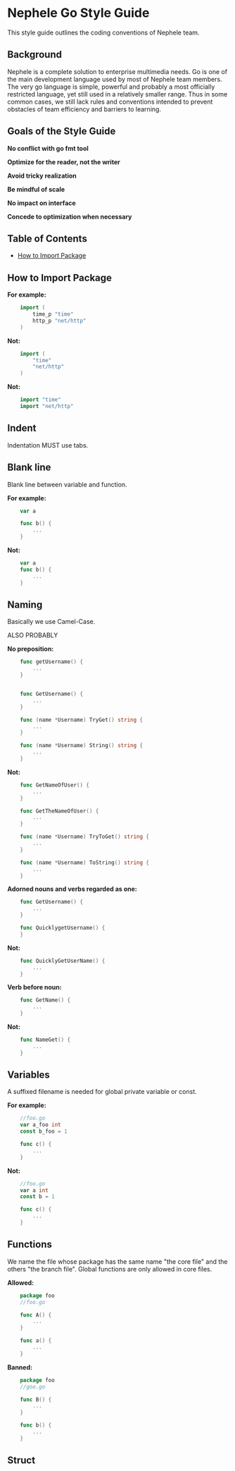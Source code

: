 # Nephele Go Style Guide

This style guide outlines the coding conventions of Nephele team.

## Background

Nephele is a complete solution to enterprise multimedia needs. Go is one of the main development language used by most of Nephele team members. The very go language is simple, powerful and probably a most officially restricted language, yet still used in a relatively smaller range. Thus in some common cases, we still lack rules and conventions intended to prevent obstacles of team efficiency and barriers to learning.

## Goals of the Style Guide

**No conflict with go fmt tool**

**Optimize for the reader, not the writer**

**Avoid tricky realization**

**Be mindful of scale**

**No impact on interface**

**Concede to optimization when necessary**

## Table of Contents

* [How to Import Package](#how-to-import-package)


## How to Import Package

**For example:**
```go
    import (
        time_p "time"
        http_p "net/http"
    )
```

**Not:**
```go
    import (
        "time"
        "net/http"
    )
```

**Not:**
```go
    import "time"
    import "net/http"
```

## Indent

Indentation MUST use tabs.

## Blank line

Blank line between variable and function.

**For example:**
```go
    var a

    func b() {
        ...
    }
```

**Not:**
```go
    var a
    func b() {
        ...
    }
```



## Naming

Basically we use Camel-Case.

ALSO PROBABLY

**No preposition:**
```go
    func getUsername() {
        ...
    }


    func GetUsername() {
        ...
    }

    func (name *Username) TryGet() string {
        ...
    }

    func (name *Username) String() string {
        ...
    }
```

**Not:**
```go
    func GetNameOfUser() {
        ...
    }

    func GetTheNameOfUser() {
        ...
    }

    func (name *Username) TryToGet() string {
        ...
    }

    func (name *Username) ToString() string {
        ...
    }
```

**Adorned nouns and verbs regarded as one:**
```go
    func GetUsername() {
        ...
    }

    func QuicklygetUsername() {
    }
```

**Not:**
```go
    func QuicklyGetUserName() {
        ...
    }
```

**Verb before noun:**
```go
    func GetName() {
        ...
    }
```

**Not:**
```go
    func NameGet() {
        ...
    }
```

## Variables

A suffixed filename is needed for global private variable or const.

**For example:**
```go
    //foo.go
    var a_foo int
    const b_foo = 1

    func c() {
        ...
    }
```

**Not:**
```go
    //foo.go
    var a int
    const b = 1

    func c() {
        ...
    }
```

## Functions

We name the file whose package has the same name "the core file" and the others "the branch file".
Global functions are only allowed in core files.

**Allowed:**
```go
    package foo
    //foo.go

    func A() {
        ...
    }

    func a() {
        ...
    }
```

**Banned:**
```go
    package foo
    //goo.go

    func B() {
        ...
    }

    func b() {
        ...
    }
```

## Struct


